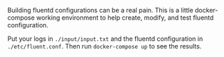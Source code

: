Building fluentd configurations can be a real pain. This is a little docker-compose working environment
to help create, modify, and test fluentd configuration.

Put your logs in `./input/input.txt` and the fluentd configuration in `./etc/fluent.conf`. Then
run `docker-compose up` to see the results.

